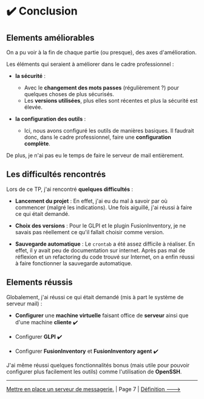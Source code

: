 # :heavy_check_mark: Conclusion

## Elements améliorables

On a pu voir à la fin de chaque partie (ou presque), des axes d'amélioration.

Les éléments qui seraient à améliorer dans le cadre professionnel :

- **la sécurité** : 
    - Avec le **changement des mots passes** (régulièrement ?) pour quelques choses de plus sécurisés.
    - Les **versions utilisées**, plus elles sont récentes et plus la sécurité est élevée.

- **la configuration des outils** :
    - Ici, nous avons configuré les outils de manières basiques. Il faudrait donc, dans le cadre professionnel, faire une **configuration complète**.

De plus, je n'ai pas eu le temps de faire le serveur de mail entièrement.

## Les difficultés rencontrés

Lors de ce TP, j'ai rencontré **quelques difficultés** :

- **Lancement du projet** : En effet, j'ai eu du mal à savoir par où commencer (malgré les indications). Une fois aiguillé, j'ai réussi à faire ce qui était demandé.

- **Choix des versions** : Pour le GLPI et le plugin FusionInventory, je ne savais pas réellement ce qu'il fallait choisir comme version.

- **Sauvegarde automatique** : Le ``crontab`` a été assez difficile à réaliser. En effet, il y avait peu de documentation sur internet. Après pas mal de réflexion et un refactoring du code trouvé sur Internet, on a enfin réussi à faire fonctionner la sauvegarde automatique.

## Elements réussis

Globalement, j'ai réussi ce qui était demandé (mis à part le système de serveur mail) :

- **Configurer** une **machine virtuelle** faisant office de **serveur** ainsi que d'une machine **cliente** :heavy_check_mark:

- Configurer **GLPI** :heavy_check_mark:

- Configurer **FusionInventory** et **FusionInventory agent** :heavy_check_mark:

J'ai même réussi quelques fonctionnalités bonus (mais utile pour pouvoir configurer plus facilement les outils) comme l'utilisation de **OpenSSH**.

---

[Mettre en place un serveur de messagerie.](./serveur-mail.md) | Page 7 | [Définition --->](./definition.md)







